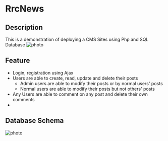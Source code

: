 # RrcNews
## Description
This is a demonstration of deploying a CMS Sites using Php and SQL Database
![photo](https://github.com/jimmyvo2410/RrcNews/blob/master/doc/ER%20Diagram.png)

## Feature
* Login, registration using Ajax
* Users are able to create, read, update and delete their posts
  * Admin users are able to modify their posts or by normal users' posts
  * Normal users are able to modify their posts but not others' posts
* Any Users are able to comment on any post and delete their own comments
*

## Database Schema
![photo](https://github.com/jimmyvo2410/RrcNews/blob/master/doc/ER%20Diagram.png)

